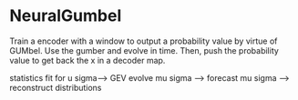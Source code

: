 # NeuralGumbel

Train a encoder with a window to output a probability value by virtue of GUMbel. 
Use the gumber and evolve in time. Then, push the probability value to get back the x in a decoder map. 

statistics fit for u sigma--> GEV evolve mu sigma --> forecast mu sigma --> reconstruct distributions
